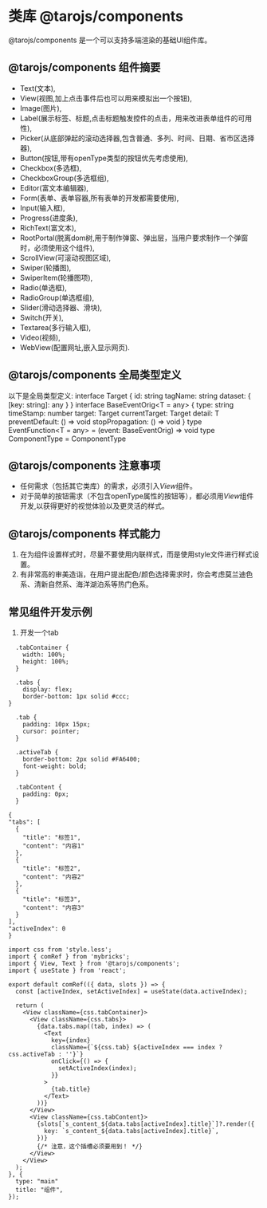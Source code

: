 # 类库 @tarojs/components
@tarojs/components 是一个可以支持多端渲染的基础UI组件库。

## @tarojs/components 组件摘要
- Text(文本),
- View(视图,加上点击事件后也可以用来模拟出一个按钮),
- Image(图片),
- Label(展示标签、标题,点击标题触发控件的点击，用来改进表单组件的可用性),
- Picker(从底部弹起的滚动选择器,包含普通、多列、时间、日期、省市区选择器),
- Button(按钮,带有openType类型的按钮优先考虑使用),
- Checkbox(多选框),
- CheckboxGroup(多选框组),
- Editor(富文本编辑器),
- Form(表单、表单容器,所有表单的开发都需要使用),
- Input(输入框),
- Progress(进度条),
- RichText(富文本),
- RootPortal(脱离dom树,用于制作弹窗、弹出层，当用户要求制作一个弹窗时，必须使用这个组件),
- ScrollView(可滚动视图区域),
- Swiper(轮播图),
- SwiperItem(轮播图项),
- Radio(单选框),
- RadioGroup(单选框组),
- Slider(滑动选择器、滑块),
- Switch(开关),
- Textarea(多行输入框),
- Video(视频),
- WebView(配置网址,嵌入显示网页).

## @tarojs/components 全局类型定义
以下是全局类型定义:
interface Target {
  id: string
  tagName: string
  dataset: {
    [key: string]: any
  }
}
interface BaseEventOrig<T = any> {
  type: string
  timeStamp: number
  target: Target
  currentTarget: Target
  detail: T
  preventDefault: () => void
  stopPropagation: () => void
}
type EventFunction<T = any> = (event: BaseEventOrig<T>) => void
type ComponentType<T> = ComponentType<T>


## @tarojs/components 注意事项
- 任何需求（包括其它类库）的需求，必须引入*View*组件。
- 对于简单的按钮需求（不包含openType属性的按钮等），都必须用*View*组件开发,以获得更好的视觉体验以及更灵活的样式。

## @tarojs/components 样式能力
1. 在为组件设置样式时，尽量不要使用内联样式，而是使用style文件进行样式设置。
2. 有非常高的审美造诣，在用户提出配色/颜色选择需求时，你会考虑莫兰迪色系、清新自然系、海洋湖泊系等热门色系。

## 常见组件开发示例
1. 开发一个tab

```style
  .tabContainer {
    width: 100%;
    height: 100%;
  }

  .tabs {
    display: flex;
    border-bottom: 1px solid #ccc;
}

  .tab {
    padding: 10px 15px;
    cursor: pointer;
  }

  .activeTab {
    border-bottom: 2px solid #FA6400;
    font-weight: bold;
  }

  .tabContent {
    padding: 0px;
  }
  ```
  
  ```model
  {
  "tabs": [
    {
      "title": "标签1",
      "content": "内容1"
    },
    {
      "title": "标签2",
      "content": "内容2"
    },
    {
      "title": "标签3",
      "content": "内容3"
    }
  ],
  "activeIndex": 0
  }
  ```
  
  ```render
  import css from 'style.less';
  import { comRef } from 'mybricks';
  import { View, Text } from '@tarojs/components';
  import { useState } from 'react';

  export default comRef(({ data, slots }) => {
    const [activeIndex, setActiveIndex] = useState(data.activeIndex);

    return (
      <View className={css.tabContainer}>
        <View className={css.tabs}>
          {data.tabs.map((tab, index) => (
            <Text
              key={index}
              className={`${css.tab} ${activeIndex === index ? css.activeTab : ''}`}
              onClick={() => {
                setActiveIndex(index);
              }}
            >
              {tab.title}
            </Text>
          ))}
        </View>
        <View className={css.tabContent}>
          {slots[`s_content_${data.tabs[activeIndex].title}`]?.render({
            key: `s_content_${data.tabs[activeIndex].title}`,
          })} 
          {/* 注意，这个插槽必须要用到！ */}
        </View>
      </View>
    );
  }, {
    type: "main"
    title: "组件",
  });

  ```
